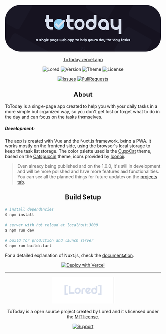 <div align='center'>
	<a href="http://totoday.vercel.app">
	<img src="./assets/banner.png" width="800" style="border-radius: 50px;"/>
	<p>ToToday.vercel.app</p>
	</a>

![Lored][loredbadge]
![Version][versionbadge]
![Theme][themebadge]
![License][licensebadge]

[![Issues][issuesbadge]][issues]
[![PullRequests][pullrequestsbadge]][pullrequests]

</div>

<div align='center'>

## About

</div>

ToToday is a single-page app created to help you with your daily tasks in a more simple but organized way,
so you don't get lost or forget what to do in the day and can focus on the tasks themselves.

##### Development:

The app is created with [Vue][vue] and the [Nuxt.js][nuxtjs] framework, being a PWA,
it works mostly on the frontend side, using the browser's local storage to keep the task list storage.
The color palette used is the [CuppCat][cuppcat] theme, based on the [Catppuccin][catppuccin] theme,
icons provided by [Iconoir][iconoir].

> Even already being published and on the 1.0.0, it's still in
> development and will be more polished and have more features and
> functionalities. You can see all the planned things for future
> updates on the [projects tab][projects].

<div align='center'>

## Build Setup

</div>

```bash
# install dependencies
$ npm install

# server with hot reload at localhost:3000
$ npm run dev

# build for production and launch server
$ npm run build:start
```

For a detailed explanation of Nuxt.js, check the [documentation][nuxtdocs].

<div align='center'>

[![Deploy with Vercel](https://vercel.com/button)][verceldeploy]

</div>

---

<div align='center'>
	<img src="./assets/lored-logo.png" width="200"/>
	<br />
	<p>ToToday is a open source project created by Lored and it's licensed under the <a href="../LICENSE">MIT license</a>.</p>

[![Support][supportbadge]][support]

</div>

[loredbadge]: https://img.shields.io/badge/By-Lored-white?style=flat-square&labelColor=161032&color=b3f5bc
[versionbadge]: https://img.shields.io/github/package-json/v/LoredDev/ToToday.app?style=flat-square&label=Version&logo=github&logoColor=96cdfb&labelColor=161032&color=96cdfb
[themebadge]: https://img.shields.io/badge/Theme-CuppCat-white?style=flat-square&labelColor=161032&color=b3f5bc&logo=coffeescript&logoColor=b3f5bc
[licensebadge]: https://img.shields.io/badge/License-MIT-white?style=flat-square&logo=Open%20Source%20Initiative&logoColor=96cdfb&labelColor=161032&color=96cdfb
[issuesbadge]: https://img.shields.io/github/issues-raw/LoredDev/ToToday.app?style=flat-square&label=Issues&logoColor=fc6d6d&labelColor=161032&color=fc6d6d
[pullrequestsbadge]: https://img.shields.io/github/issues-pr-raw/LoredDev/ToToday.app?style=flat-square&label=Pull%20Requests&logoColor=c78dff&labelColor=161032&color=c78dff
[supportbadge]: https://img.shields.io/badge/Support-white?style=flat-square&labelColor=d9e0ee&color=d9e0ee&logoColor=161320&logo=Buy%20Me%20A%20Coffee
[issues]: https://github.com/LoredDev/ToToday.app/issues
[pullrequests]: https://github.com/LoredDev/ToToday.app/pulls
[support]: https://www.buymeacoffee.com/guz013
[vue]: vuejs.org
[nuxtjs]: https://nuxtjs.org
[iconoir]: https://iconoir.com/
[cuppcat]: https://github.com/LoredDev/CatCupp.theme
[catppuccin]: https://github.com/catppuccin/catppuccin
[projects]: https://github.com/LoredDev/ToToday.app/projects
[verceldeploy]: https://vercel.com/new/clone?repository-url=https%3A%2F%2Fgithub.com%2FLoredDev%2FToToday.app%2F&project-name=lored-totoday-app&repo-name=Lored-ToToday.app
[nuxtdocs]: https://nuxtjs.org/docs
